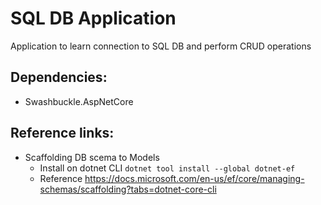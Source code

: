 ﻿# SQL DB Application

Application to learn connection to SQL DB and perform CRUD operations

## Dependencies:
- Swashbuckle.AspNetCore


## Reference links:
- Scaffolding DB scema to Models
  - Install on dotnet CLI `dotnet tool install --global dotnet-ef`
  - Reference https://docs.microsoft.com/en-us/ef/core/managing-schemas/scaffolding?tabs=dotnet-core-cli